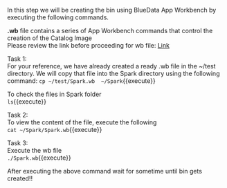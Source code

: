 In this step we will be creating the bin using BlueData App Workbench by executing the following commands.

<b>.wb</b> file contains a series of App Workbench commands that control the creation of the Catalog Image<br>
Please review the link before proceeding for wb file: [Link](http://docs.bluedata.com/awb34_applications-with-multiple-images)

 Task 1:
<br>For your reference, we have already created a ready .wb file in the ~/test directory. We will copy that file into the Spark directory using the following command:
`cp ~/test/Spark.wb  ~/Spark`{{execute}}

To check the files in Spark folder<br>
`ls`{{execute}}

Task 2:
<br>To view the content of the file, execute the following<br>
`cat ~/Spark/Spark.wb`{{execute}}
<br>

 Task 3:
<br>Execute the wb file<br>
`./Spark.wb`{{execute}}

After executing the above command wait for sometime until bin gets created!!

